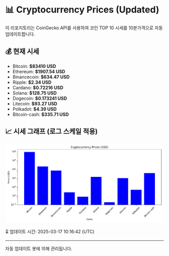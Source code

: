 
# 📊 Cryptocurrency Prices (Updated)

이 리포지토리는 CoinGecko API를 사용하여 코인 TOP 10 시세를 10분가격으로 자동 업데이트합니다.

## 💰 현재 시세
- Bitcoin: **$83410 USD**
- Ethereum: **$1907.54 USD**
- Binancecoin: **$634.47 USD**
- Ripple: **$2.34 USD**
- Cardano: **$0.72216 USD**
- Solana: **$128.75 USD**
- Dogecoin: **$0.173241 USD**
- Litecoin: **$93.27 USD**
- Polkadot: **$4.39 USD**
- Bitcoin-cash: **$335.71 USD**

## 📈 시세 그래프 (로그 스케일 적용)
![Crypto Prices](crypto_prices.png)

⏳ 업데이트 시간: 2025-03-17 10:16:42 (UTC)

---
자동 업데이트 봇에 의해 관리됩니다.
